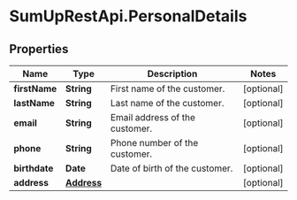 # SumUpRestApi.PersonalDetails

## Properties
Name | Type | Description | Notes
------------ | ------------- | ------------- | -------------
**firstName** | **String** | First name of the customer. | [optional] 
**lastName** | **String** | Last name of the customer. | [optional] 
**email** | **String** | Email address of the customer. | [optional] 
**phone** | **String** | Phone number of the customer. | [optional] 
**birthdate** | **Date** | Date of birth of the customer. | [optional] 
**address** | [**Address**](Address.md) |  | [optional] 
